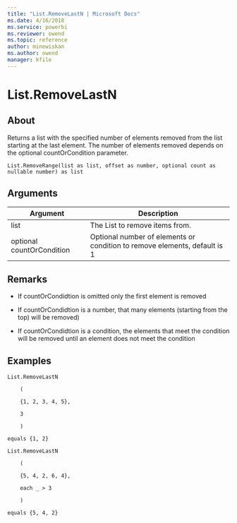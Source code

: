 ```yaml
---
title: "List.RemoveLastN | Microsoft Docs"
ms.date: 4/16/2018
ms.service: powerbi
ms.reviewer: owend
ms.topic: reference
author: minewiskan
ms.author: owend
manager: kfile
---
```

# List.RemoveLastN

  
## About  
Returns a list with the specified number of elements removed from the list starting at the last element. The number of elements removed depends on the optional countOrCondition parameter.  
  
```  
List.RemoveRange(list as list, offset as number, optional count as nullable number) as list  
```  
  
## Arguments  
  
|Argument|Description|  
|------------|---------------|  
|list|The List to remove items from.|  
|optional countOrCondition|Optional number of elements  or condition to remove elements, default is 1|  
  
## Remarks  
  
-   If countOrCondidtion is omitted only the first element is removed  
  
-   If countOrCondidtion is a number, that many elements (starting from the top) will be removed)  
  
-   If countOrCondidtion is a condition, the elements that meet the condition will be removed until an element does not meet the condition  
  
## Examples  
  
```  
List.RemoveLastN  
  
    (  
  
    {1, 2, 3, 4, 5},  
  
    3  
  
    )  
  
equals {1, 2}  
  
List.RemoveLastN  
  
    (  
  
    {5, 4, 2, 6, 4},  
  
    each _ > 3  
  
    )  
  
equals {5, 4, 2}  
```  
